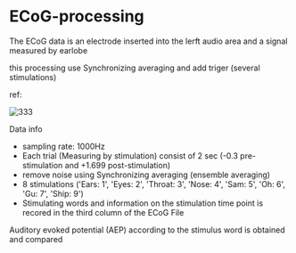 # ECoG-processing


The ECoG data is an electrode inserted into the lerft audio area and a signal measured by earlobe 

this processing use Synchronizing averaging and add triger (several stimulations) 

ref: 

![333](https://user-images.githubusercontent.com/95017140/152637019-1d0f9c2f-f751-4ffd-a6d1-7a89c332101a.jpg)


Data info

- sampling rate: 1000Hz
- Each trial (Measuring by stimulation) consist of 2 sec (-0.3 pre-stimulation and +1.699 post-stimulation)
- remove noise using Synchronizing averaging (ensemble averaging)
- 8 stimulations ('Ears: 1', 'Eyes: 2', 'Throat: 3', 'Nose: 4', 'Sam: 5', 'Oh: 6', 'Gu: 7', 'Ship: 9')
- Stimulating words and information on the stimulation time point is recored in the third column of the ECoG File 


Auditory evoked potential (AEP) according to the stimulus word is obtained and compared 

